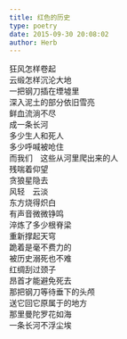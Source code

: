 ```yaml
---  
title: 红色的历史  
type: poetry  
date: 2015-09-30 20:08:02  
author: Herb    
---    
```

狂风怎样卷起    
云缎怎样沉沦大地    
一把钢刀插在堙墟里    
深入泥土的部分依旧雪亮    
鲜血流淌不尽    
成一条长河    
多少生人和死人    
多少呼喊被呛住    
而我们　这些从河里爬出来的人    
残喘着仰望    
贪狼星隐去    
风轻　云淡    
东方烧得炽白    
有声音微微铮鸣    
淬炼了多少根脊梁    
重新撑起天穹    
跪着是毫不费力的    
被历史溺死也不难    
红绸刮过颈子    
昂首才能避免死去    
那把钢刀等待垂下的头颅    
送它回它原属于的地方    
那里曼陀罗花如海    
一条长河不浮尘埃  
